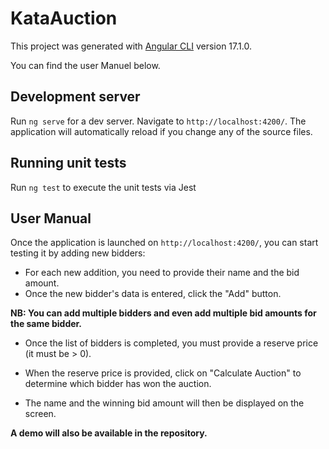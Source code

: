 # KataAuction

This project was generated with [Angular CLI](https://github.com/angular/angular-cli) version 17.1.0.

You can find the user Manuel below.  

## Development server

Run `ng serve` for a dev server. Navigate to `http://localhost:4200/`. The application will automatically reload if you change any of the source files.

## Running unit tests

Run `ng test` to execute the unit tests via Jest

## User Manual 
Once the application is launched on `http://localhost:4200/`, you can start testing it by adding new bidders:
- For each new addition, you need to provide their name and the bid amount.
- Once the new bidder's data is entered, click the "Add" button.

**NB: You can add multiple bidders and even add multiple bid amounts for the same bidder.**

- Once the list of bidders is completed, you must provide a reserve price (it must be > 0).

- When the reserve price is provided, click on "Calculate Auction" to determine which bidder has won the auction.

- The name and the winning bid amount will then be displayed on the screen.

**A demo will also be available in the repository.**

